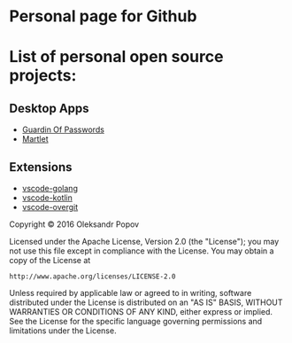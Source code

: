 Personal page for Github
=========================

List of personal open source projects:
======================================

## Desktop Apps
- [Guardin Of Passwords](https://github.com/oleksandr-popov/GuardianOfPasswords)
- [Martlet](https://github.com/oleksandr-popov/Martlet)

## Extensions
- [vscode-golang](https://github.com/oleksandr-popov/vscode-golang)
- [vscode-kotlin](https://github.com/oleksandr-popov/vscode-kotlin)
- [vscode-overgit](https://github.com/oleksandr-popov/vscode-overgit)


Copyright © 2016 Oleksandr Popov

Licensed under the Apache License, Version 2.0 (the "License");
you may not use this file except in compliance with the License.
You may obtain a copy of the License at

    http://www.apache.org/licenses/LICENSE-2.0

Unless required by applicable law or agreed to in writing, software
distributed under the License is distributed on an "AS IS" BASIS,
WITHOUT WARRANTIES OR CONDITIONS OF ANY KIND, either express or implied.
See the License for the specific language governing permissions and
limitations under the License.